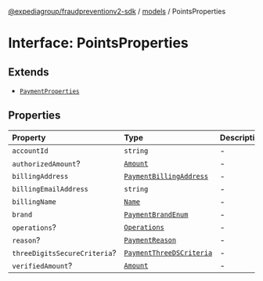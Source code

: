 [@expediagroup/fraudpreventionv2-sdk](../../index.md) / [models](../index.md) / PointsProperties

# Interface: PointsProperties

## Extends

- [`PaymentProperties`](PaymentProperties.md)

## Properties

| Property | Type | Description | Inheritance | Source |
| :------ | :------ | :------ | :------ | :------ |
| `accountId` | `string` | - | - | models/Points.ts:53 |
| `authorizedAmount`? | [`Amount`](../classes/Amount.md) | - | [`PaymentProperties`](PaymentProperties.md).`authorizedAmount` | models/Payment.ts:160 |
| `billingAddress` | [`PaymentBillingAddress`](../classes/PaymentBillingAddress.md) | - | [`PaymentProperties`](PaymentProperties.md).`billingAddress` | models/Payment.ts:158 |
| `billingEmailAddress` | `string` | - | [`PaymentProperties`](PaymentProperties.md).`billingEmailAddress` | models/Payment.ts:159 |
| `billingName` | [`Name`](../classes/Name.md) | - | [`PaymentProperties`](PaymentProperties.md).`billingName` | models/Payment.ts:157 |
| `brand` | [`PaymentBrandEnum`](../type-aliases/PaymentBrandEnum.md) | - | [`PaymentProperties`](PaymentProperties.md).`brand` | models/Payment.ts:155 |
| `operations`? | [`Operations`](../classes/Operations.md) | - | [`PaymentProperties`](PaymentProperties.md).`operations` | models/Payment.ts:163 |
| `reason`? | [`PaymentReason`](../type-aliases/PaymentReason.md) | - | [`PaymentProperties`](PaymentProperties.md).`reason` | models/Payment.ts:156 |
| `threeDigitsSecureCriteria`? | [`PaymentThreeDSCriteria`](../classes/PaymentThreeDSCriteria.md) | - | [`PaymentProperties`](PaymentProperties.md).`threeDigitsSecureCriteria` | models/Payment.ts:162 |
| `verifiedAmount`? | [`Amount`](../classes/Amount.md) | - | [`PaymentProperties`](PaymentProperties.md).`verifiedAmount` | models/Payment.ts:161 |
